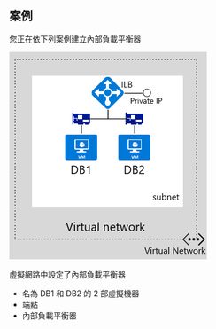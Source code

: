 ## <a name="scenario"></a>案例

您正在依下列案例建立內部負載平衡器

![影像說明](./media/load-balancer-get-started-ilb-scenario-include/figure1.png)

虛擬網路中設定了內部負載平衡器

* 名為 DB1 和 DB2 的 2 部虛擬機器
* 端點
* 內部負載平衡器


<!--HONumber=Nov16_HO2-->


